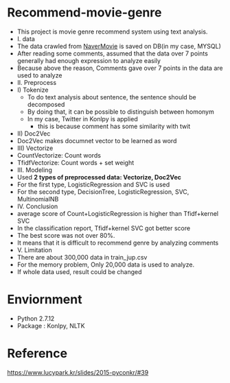 # Recommend-movie-genre
- This project is movie genre recommend system using text analysis.
- I. data
 - The data crawled from [NaverMovie](http://movie.naver.com/) is saved on DB(in my case, MYSQL)
 - After reading some comments, assumed that the data over 7 points generally had enough expression to analyze easily
 - Because above the reason, Comments gave over 7 points in the data are used to analyze
- II. Preprocess
 - I) Tokenize
   - To do text analysis about sentence, the sentence should be decomposed
   - By doing that, it can be possible to distinguish between homonym
   - In my case, Twitter in Konlpy is applied
     - this is because comment has some similarity with twit
 - II) Doc2Vec
  - Doc2Vec makes documnet vector to be learned as word
 - III) Vectorize
  - CountVectorize: Count words 
  - TfidfVectorize: Count words + set weight
- III. Modeling
 - Used **2 types of preprocessed data: Vectorize, Doc2Vec**
 - For the first type, LogisticRegression and SVC is used
 - For the second type, DecisionTree, LogisticRegression, SVC, MultinomialNB
- IV. Conclusion
 - average score of Count+LogisticRegression is higher than Tfidf+kernel SVC
 - In the classification report, Tfidf+kernel SVC got better score
 - The best score was not over 80%.
 - It means that it is difficult to recommend genre by analyzing comments
- V. Limitation
 - There are about 300,000 data in train_jup.csv
 - For the memory problem, Only 20,000 data is used to analyze.
 - If whole data used, result could be changed

# Enviornment
- Python 2.7.12
- Package : Konlpy, NLTK

# Reference
https://www.lucypark.kr/slides/2015-pyconkr/#39
